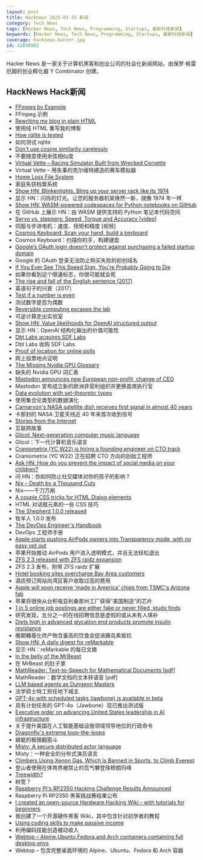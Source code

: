```yaml
---
layout: post
title: Hacknews 2025-01-15 新闻
category: Tech News
tags: [Hacker News, Tech News, Programming, Startups, 最新科技新闻]
keywords: [Hacker News, Tech News, Programming, Startups, 最新科技新闻]
coverage: hacknews-banner.jpg
id: 42690983
---
```


Hacker News 是一家关于计算机黑客和创业公司的社会化新闻网站，由保罗·格雷厄姆的创业孵化器 Y Combinator 创建。

## HackNews Hack新闻

- [FFmpeg by Example](https://ffmpegbyexample.com/)
- FFmpeg 示例
- [Rewriting my blog in plain HTML](https://www.vijayp.dev/blog/rewrite-plain-html/)
- 使用纯 HTML 重写我的博客
- [How rqlite is tested](https://philipotoole.com/how-is-rqlite-tested/)
- 如何测试 rqlite
- [Don't use cosine similarity carelessly](https://p.migdal.pl/blog/2025/01/dont-use-cosine-similarity/)
- 不要随意使用余弦相似度
- [Virtual Vette – Racing Simulator Built from Wrecked Corvette](https://www.instructables.com/Virtual-Vette-Racing-Simulator-Built-From-Wrecked-/)
- Virtual Vette – 用失事的克尔维特建造的赛车模拟器
- [Home Loss File System](https://docs.google.com/spreadsheets/d/1TPeJzW5pa-BiJZjuEa1yGSFs7ZJetbnxf2gjMvv4tkc/htmlview#gid=1160377357)
- 家庭失窃档案系统
- [Show HN: Blinkenlights. Bling up your server rack like its 1974](https://rodyne.com/?p=1674)
- 显示 HN：闪烁的灯光。让您的服务器机架焕然一新，就像 1974 年一样
- [Show HN: WASM-powered codespaces for Python notebooks on GitHub](https://docs.marimo.io/guides/publishing/playground/#open-notebooks-hosted-on-github)
- 在 GitHub 上展示 HN：由 WASM 提供支持的 Python 笔记本代码空间
- [Servo vs. steppers: Speed, Torque and Accuracy [video]](https://www.youtube.com/watch?v=H-nO1F-AO9I)
- 伺服与步进电机：速度、扭矩和精度 [视频]
- [Cosmos Keyboard: Scan your hand, build a keyboard](https://ryanis.cool/cosmos/)
- Cosmos Keyboard：扫描你的手，构建键盘
- [Google’s OAuth login doesn’t protect against purchasing a failed startup domain](https://trufflesecurity.com/blog/millions-at-risk-due-to-google-s-oauth-flaw)
- Google 的 OAuth 登录无法防止购买失败的初创域名
- [If You Ever See This Speed Sign, You're Probably Going to Die](https://www.theautopian.com/if-you-ever-see-this-speed-sign-youre-probably-going-to-die/)
- 如果你看到这个限速标志，你很可能就会死
- [The rise and fall of the English sentence (2017)](https://nautil.us/the-rise-and-fall-of-the-english-sentence-236880/)
- 英语句子的兴衰（2017）
- [Test if a number is even](https://ubuntuincident.wordpress.com/2025/01/11/test-if-a-number-is-even/)
- 测试数字是否为偶数
- [Reversible computing escapes the lab](https://spectrum.ieee.org/reversible-computing)
- 可逆计算走出实验室
- [Show HN: Value likelihoods for OpenAI structured output](https://arena-ai.github.io/structured-logprobs/)
- 显示 HN：OpenAI 结构化输出的价值可能性
- [Dbt Labs acquires SDF Labs](https://www.getdbt.com/blog/dbt-labs-acquires-sdf-labs)
- Dbt Labs 收购 SDF Labs
- [Proof of location for online polls](https://ip-vote.com/geolocation_via_latency.html)
- 网上投票地点证明
- [The Missing Nvidia GPU Glossary](https://modal.com/gpu-glossary/readme)
- 缺失的 Nvidia GPU 词汇表
- [Mastodon announces new European non-profit, change of CEO](https://blog.joinmastodon.org/2025/01/the-people-should-own-the-town-square/)
- Mastodon 宣布成立新的欧洲非营利组织并更换首席执行官
- [Data evolution with set-theoretic types](https://dashbit.co/blog/data-evolution-with-set-theoretic-types)
- 使用集合论类型的数据演化
- [Carnarvon's NASA satellite dish receives first signal in almost 40 years](https://www.abc.net.au/news/2024-12-03/carnarvon-nasa-dish-receives-signal-repairs/104672866)
- 卡那封的 NASA 卫星天线近 40 年来首次收到信号
- [Stories from the Internet](https://dbrgn.ch/stories-from-the-internet.html)
- 互联网故事
- [Glicol: Next-generation computer music language](https://glicol.org/)
- Glicol：下一代计算机音乐语言
- [Craniometrix (YC W22) is hiring a founding engineer on CTO track](https://www.ycombinator.com/companies/craniometrix/jobs/5Ucqf0Q-founding-full-stack-engineer-cto-track)
- Craniometrix (YC W22) 正在招聘 CTO 方向的创始工程师
- [Ask HN: How do you prevent the impact of social media on your children?]()
- 问 HN：你如何防止社交媒体对你的孩子的影响？
- [Nix – Death by a Thousand Cuts](https://www.dgt.is/blog/2025-01-10-nix-death-by-a-thousand-cuts/)
- Nix——千刀万剐
- [A couple CSS tricks for HTML Dialog elements](https://cassidoo.co/post/css-for-dialogs/)
- HTML 对话框元素的一些 CSS 技巧
- [The Shepherd 1.0.0 released](https://guix.gnu.org/en/blog/2024/the-shepherd-1.0.0-released/)
- 牧羊人 1.0.0 发布
- [The DevOps Engineer's Handbook](https://octopus.com/devops/)
- DevOps 工程师手册
- [Apple starts pushing AirPods owners into Transparency mode, with no easy opt out](https://keydiscussions.com/2025/01/14/apple-opts-airpods-pro-2-and-airpods-4-owners-into-loud-sound-reduction-which-sounds-great-but-forces-users-into-transparency-or-noise-cancellation-modes-with-no-easy-way-to-opt-out/)
- 苹果开始推动 AirPods 用户进入透明模式，并且无法轻松退出
- [ZFS 2.3 released with ZFS raidz expansion](https://github.com/openzfs/zfs/releases/tag/zfs-2.3.0)
- ZFS 2.3 发布，附带 ZFS raidz 扩展
- [Hotel booking sites overcharge Bay Area customers](https://www.sfgate.com/travel/article/hotel-booking-sites-overcharge-bay-area-travelers-20025145.php)
- 酒店预订网站向湾区客户收取过高的费用
- [Apple will soon receive 'made in America' chips from TSMC's Arizona fab](https://www.tomshardware.com/tech-industry/apple-will-soon-receive-made-in-america-chips-from-tsmcs-arizona-fab-company-in-final-stages-of-quality-verification)
- 苹果将​​很快从台积电亚利桑那州工厂获得“美国制造”的芯片
- [1 in 5 online job postings are either fake or never filled, study finds](https://gizmodo.com/1-in-5-online-job-postings-are-either-fake-or-never-filled-study-finds-2000549706)
- 研究发现，五分之一的在线招聘信息是虚假的或从未有人填补
- [Diets high in advanced glycation end products promote insulin resistance](https://examine.com/research-feed/study/9kjAb0/)
- 晚期糖基化终产物含量高的饮食会促进胰岛素抵抗
- [Show HN: A daily digest for reMarkable](https://digest.ferrucc.io/)
- 显示 HN：reMarkable 的每日文摘
- [In the belly of the MrBeast](https://kevinmunger.substack.com/p/in-the-belly-of-the-mrbeast)
- 在 MrBeast 的肚子里
- [MathReader: Text-to-Speech for Mathematical Documents [pdf]](https://arxiv.org/abs/2501.07088)
- MathReader：数学文档的文本转语音 [pdf]
- [LLM based agents as Dungeon Masters](https://studenttheses.uu.nl/bitstream/handle/20.500.12932/47209/Thesis_Final.pdf?sequence=1&isAllowed=y)
- 法学硕士特工担任地下城主
- [GPT-4o with scheduled tasks (jawbone) is available in beta](https://chatgpt.com/?model=gpt-4o-jawbone)
- 具有计划任务的 GPT-4o（Jawbone）现已推出测试版
- [Executive order on advancing United States leadership in AI infrastructure](https://www.whitehouse.gov/briefing-room/presidential-actions/2025/01/14/executive-order-on-advancing-united-states-leadership-in-artificial-intelligence-infrastructure/)
- 关于提升美国在人工智能基础设施领域领导地位的行政命令
- [Dragonfly's extreme loop-the-loops](https://www.science.org/content/article/absolutely-insane-dragonfly-s-extreme-loop-loops-are-unparalleled-nature)
- 蜻蜓的极限翻筋斗
- [Misty: A secure distributed actor language](https://mistysystem.com/)
- Misty：一种安全的分布式演员语言
- [Climbers Using Xenon Gas, Which Is Banned in Sports, to Climb Everest](https://gripped.com/profiles/climbers-using-xenon-gas-which-is-banned-in-sports-to-climb-everest/)
- 登山者使用在体育界被禁止的氙气攀登珠穆朗玛峰
- [Treewidth?](https://www.ams.org/journals/notices/202502/noti3043/noti3043.html)
- 树宽？
- [Raspberry Pi's RP2350 Hacking Challenge Results Announced](https://www.tomshardware.com/raspberry-pi/raspberry-pis-rp2350-hacking-challenge-results-announced-four-winners-are-each-awarded-the-full-usd20k-prize)
- Raspberry Pi RP2350 黑客挑战赛结果公布
- [I created an open-source Hardware Hacking Wiki – with tutorials for beginners](https://www.hardbreak.wiki)
- 我创建了一个开源硬件黑客 Wiki，其中包含针对初学者的教程
- [Using coding skills to make passive income](https://www.coryzue.com/writing/solopreneur/)
- 利用编码技能创造被动收入
- [Webtop – Alpine,Ubuntu,Fedora,and Arch containers containing full desktop envs](https://docs.linuxserver.io/images/docker-webtop/)
- Webtop – 包含完整桌面环境的 Alpine、Ubuntu、Fedora 和 Arch 容器

